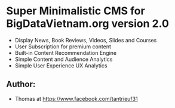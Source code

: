 # Super Minimalistic CMS for BigDataVietnam.org version 2.0
* Display News, Book Reviews, Videos, Slides and Courses
* User Subscription for premium content 
* Built-in Content Recommendation Engine
* Simple Content and Audience Analytics
* Simple User Experience UX Analytics 

## Author: 
* Thomas at https://www.facebook.com/tantrieuf31
